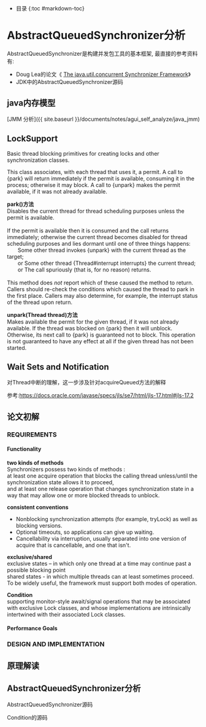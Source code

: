 - 目录
{:toc #markdown-toc}	

# AbstractQueuedSynchronizer分析

AbstractQueuedSynchronizer是构建并发包工具的基本框架,
最直接的参考资料有:
- Doug Lea的论文《 [The java.util.concurrent Synchronizer Framework](http://gee.cs.oswego.edu/dl/papers/aqs.pdf)》
- JDK中的AbstractQueuedSynchronizer源码



## java内存模型

[JMM 分析]({{ site.baseurl }}/documents/notes/agui_self_analyze/java_jmm)


## LockSupport
Basic thread blocking primitives for creating locks and other synchronization classes.

This class associates, with each thread that uses it, a permit. A call to {park} will return immediately if the permit is available, consuming it in the process; otherwise it may block.  A call to {unpark} makes the permit available, if it was not already available. 

**park()方法**<br/>
Disables the current thread for thread scheduling purposes unless the permit is available.
<br/><br/>
If the permit is available then it is consumed and the call returns immediately; otherwise the current thread becomes disabled for thread scheduling purposes and lies dormant until one of three things happens:
<br/>&ensp;&ensp;&ensp;&ensp;Some other thread invokes {unpark} with the current thread as the target;
<br/>&ensp;&ensp;&ensp;&ensp;or Some other thread {Thread#interrupt interrupts} the current thread; 
<br/>&ensp;&ensp;&ensp;&ensp;or The call spuriously (that is, for no reason) returns.
<br/><br/>
This method does <em>not</em> report which of these caused the method to return. Callers should re-check the conditions which caused the thread to park in the first place. Callers may also determine, for example, the interrupt status of the thread upon return.

**unpark(Thread thread)方法**<br/>
Makes available the permit for the given thread, if it was not already available.  If the thread was blocked on {park} then it will unblock.  Otherwise, its next call to {park} is guaranteed not to block. This operation is not guaranteed to have any effect at all if the given thread has not been started.



## Wait Sets and Notification
对Thread中断的理解，这一步涉及针对acquireQueued方法的解释

参考:https://docs.oracle.com/javase/specs/jls/se7/html/jls-17.html#jls-17.2



## 论文初解

### REQUIREMENTS
#### Functionality

**two kinds of methods**<br/>
Synchronizers possess two kinds of methods :<br/>
at least one acquire operation that blocks the calling thread unless/until the
synchronization state allows it to proceed, <br/>
and at least one release operation that changes synchronization state in a way that
may allow one or more blocked threads to unblock.<br/>

**consistent conventions**<br/>
- Nonblocking synchronization attempts (for example, tryLock) as well as blocking versions.
- Optional timeouts, so applications can give up waiting.
- Cancellability via interruption, usually separated into one version of acquire that is cancellable, and one that isn't.

**exclusive/shared**<br/>
exclusive states – in which only one thread at a time may continue past a possible blocking point<br/>
shared states - in which multiple threads can at least sometimes proceed.<br/>
To be widely useful, the framework must support both modes of operation.<br/>


**Condition**<br/>
supporting monitor-style await/signal operations that may be associated with exclusive Lock classes, and whose implementations are intrinsically intertwined with their associated Lock classes.


#### Performance Goals

### DESIGN AND IMPLEMENTATION





## 原理解读





## AbstractQueuedSynchronizer分析

AbstractQueuedSynchronizer源码

Condition的源码


